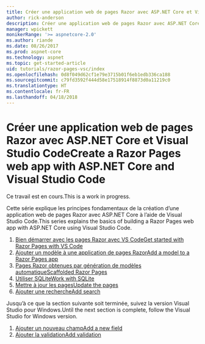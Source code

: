 ```yaml
---
title: Créer une application web de pages Razor avec ASP.NET Core et Visual Studio Code
author: rick-anderson
description: Créer une application web de pages Razor avec ASP.NET Core et EF Core.
manager: wpickett
monikerRange: '>= aspnetcore-2.0'
ms.author: riande
ms.date: 08/26/2017
ms.prod: aspnet-core
ms.technology: aspnet
ms.topic: get-started-article
uid: tutorials/razor-pages-vsc/index
ms.openlocfilehash: 0d8f049d62cf1e79e3715b01f6eb1edb336ca188
ms.sourcegitcommit: c79fd3592f444d58e17518914f8873d0a11219c0
ms.translationtype: HT
ms.contentlocale: fr-FR
ms.lasthandoff: 04/18/2018
---
```

# <a name="create-a-razor-pages-web-app-with-aspnet-core-and-visual-studio-code"></a><span data-ttu-id="91ad1-103">Créer une application web de pages Razor avec ASP.NET Core et Visual Studio Code</span><span class="sxs-lookup"><span data-stu-id="91ad1-103">Create a Razor Pages web app with ASP.NET Core and Visual Studio Code</span></span>

<span data-ttu-id="91ad1-104">Ce travail est en cours.</span><span class="sxs-lookup"><span data-stu-id="91ad1-104">This is a work in progress.</span></span>

<span data-ttu-id="91ad1-105">Cette série explique les principes fondamentaux de la création d’une application web de pages Razor avec ASP.NET Core à l’aide de Visual Studio Code.</span><span class="sxs-lookup"><span data-stu-id="91ad1-105">This series explains the basics of building a Razor Pages web app with ASP.NET Core using Visual Studio Code.</span></span>

1. [<span data-ttu-id="91ad1-106">Bien démarrer avec les pages Razor avec VS Code</span><span class="sxs-lookup"><span data-stu-id="91ad1-106">Get started with Razor Pages with VS Code</span></span>](xref:tutorials/razor-pages-vsc/razor-pages-start)
2. [<span data-ttu-id="91ad1-107">Ajouter un modèle à une application de pages Razor</span><span class="sxs-lookup"><span data-stu-id="91ad1-107">Add a model to a Razor Pages app</span></span>](xref:tutorials/razor-pages-vsc/model)
3. [<span data-ttu-id="91ad1-108">Pages Razor obtenues par génération de modèles automatique</span><span class="sxs-lookup"><span data-stu-id="91ad1-108">Scaffolded Razor Pages</span></span>](xref:tutorials/razor-pages-vsc/page)
4. [<span data-ttu-id="91ad1-109">Utiliser SQLite</span><span class="sxs-lookup"><span data-stu-id="91ad1-109">Work with SQLite</span></span>](xref:tutorials/razor-pages-vsc/sql)
5. [<span data-ttu-id="91ad1-110">Mettre à jour les pages</span><span class="sxs-lookup"><span data-stu-id="91ad1-110">Update the pages</span></span>](xref:tutorials/razor-pages-vsc/da1)
6. [<span data-ttu-id="91ad1-111">Ajouter une recherche</span><span class="sxs-lookup"><span data-stu-id="91ad1-111">Add search</span></span>](xref:tutorials/razor-pages-vsc/search)

<span data-ttu-id="91ad1-112">Jusqu’à ce que la section suivante soit terminée, suivez la version Visual Studio pour Windows.</span><span class="sxs-lookup"><span data-stu-id="91ad1-112">Until the next section is complete, follow the Visual Studio for Windows version.</span></span>

1. [<span data-ttu-id="91ad1-113">Ajouter un nouveau champ</span><span class="sxs-lookup"><span data-stu-id="91ad1-113">Add a new field</span></span>](xref:tutorials/razor-pages/new-field)
1. [<span data-ttu-id="91ad1-114">Ajouter la validation</span><span class="sxs-lookup"><span data-stu-id="91ad1-114">Add validation</span></span>](xref:tutorials/razor-pages/validation)
